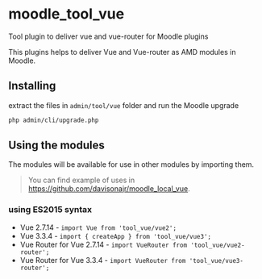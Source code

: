 # moodle_tool_vue

Tool plugin to deliver vue and vue-router for Moodle plugins

This plugins helps to deliver Vue and Vue-router as AMD modules in Moodle.

## Installing
extract the files in `admin/tool/vue` folder and run the Moodle upgrade

```sh
php admin/cli/upgrade.php
```

## Using the modules

The modules will be available for use in other modules by importing them. 

> You can find example of uses  in https://github.com/davisonajr/moodle_local_vue.

### using ES2015 syntax

* Vue 2.7.14 - `import Vue from 'tool_vue/vue2';`
* Vue 3.3.4 - `import { createApp } from 'tool_vue/vue3';`
* Vue Router for Vue 2.7.14 - `import VueRouter from 'tool_vue/vue2-router';`
* Vue Router for Vue 3.3.4 - `import VueRouter from 'tool_vue/vue3-router';`